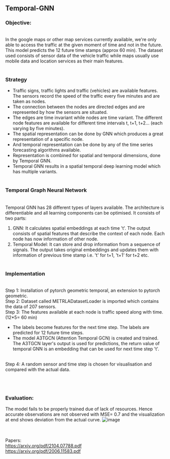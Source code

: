 ## Temporal-GNN <br>

### Objective:
<br> In the google maps or other map services currently available, we're only able to access the traffic at the given moment of time and not in the future. This model predicts the 12 future time stamps (approx 60 min). The dataset used consists of sensor data of the vehicle traffic while maps usually use mobile data and location services as their main features.
<br> <br>

### Strategy
* Traffic signs, traffic lights and traffic (vehicles) are available features. The sensors record the speed of the traffic every five minutes and are taken as nodes.
* The connection between the nodes are directed edges and are represented by how the sensors are situated.
* The edges are time invariant while nodes are time variant. The different node features are available for different time intervals t, t+1, t+2... (each varying by five minutes).
* The spatial representation can be done by GNN which produces a great representation of a specific node.
* And temporal representation can be done by any of the time series forecasting algorithms available.
* Representation is combined for spatial and temporal dimensions, done by Temporal GNN.
* Temporal GNN results in a spatial temporal deep learning model which has multiple variants.
<br> <br>

### Temporal Graph Neural Network <br> <br>
Temporal GNN has 28 different types of layers available. The architecture is differentiable and all learning components can be optimised. It consists of two parts:
1. GNN: It calculates spatial embeddings at each time 't'. The output consists of spatial features that describe the context of each node. Each node has now information of other node.
2. Temporal Model: It can store and drop information from a sequence of signals. The output takes original embeddings and updates them with information of previous time stamp i.e. 't' for t+1, 't+1' for t+2 etc. <br> <br>

### Implementation
<br> Step 1: Installation of pytorch geometric temporal, an extension to pytorch geometric.
<br> Step 2: Dataset called METRLADatasetLoader is imported which contains the data of 207 sensors.
<br> Step 3: The features available at each node is traffic speed along with time. (12*5= 60 min)
* The labels become features for the next time step. The labels are predicted for 12 future time steps.
* The model A3TGCN (Attention Temporal GCN) is created and trained. The A3TGCN layer's output is used for predictions, the return value of temporal GNN is an embedding that can be used for next time step 't'.
<br>
Step 4: A random sensor and time step is chosen for visualisation and compared with the actual data.

<br> <br>
### Evaluation: 
The model fails to be properly trained due of lack of resources. Hence accurate observations are not observed with MSE= 0.7 and the visualization at end shows deviation from the actual curve. 
![image](https://github.com/kirtiitt/Temporal-GNN/assets/137528591/daf62cf7-c0d0-4b6f-856b-6b503f671ea8)

<br> <br>
Papers: <br>
https://arxiv.org/pdf/2104.07788.pdf <br>
https://arxiv.org/pdf/2006.11583.pdf
